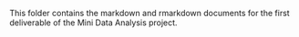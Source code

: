 This folder contains the markdown and rmarkdown documents for the first deliverable of the Mini Data Analysis project.